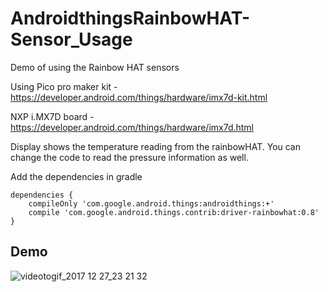 # AndroidthingsRainbowHAT-Sensor_Usage
Demo of using the Rainbow HAT sensors

Using Pico pro maker kit - https://developer.android.com/things/hardware/imx7d-kit.html

NXP i.MX7D board - https://developer.android.com/things/hardware/imx7d.html

Display shows the temperature reading from the rainbowHAT. You can change the code to read the pressure information as well.


Add the dependencies in gradle
```
dependencies {
    compileOnly 'com.google.android.things:androidthings:+'
    compile 'com.google.android.things.contrib:driver-rainbowhat:0.8'
}
```

## Demo

![videotogif_2017 12 27_23 21 32](https://user-images.githubusercontent.com/18279724/34388973-dfba8252-eb5c-11e7-974f-054cc27b38f0.gif)





